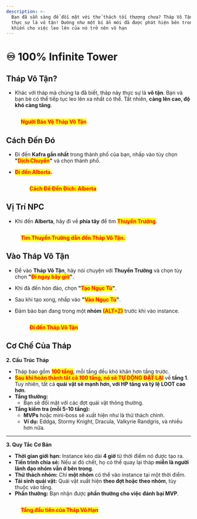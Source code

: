 ```yaml
---
description: >-
  Bạn đã sẵn sàng để đối mặt với thử thách tối thượng chưa? Tháp Vô Tận ở Arkaik
  thực sự là vô tận! Dường như một bí ẩn mới đã được phát hiện bên trong tháp,
  khiến cho việc leo lên của nó trở nên vô hạn
---
```


# ♾️ 100% Infinite Tower

## **Tháp Vô Tận?**

* Khác với tháp mà chúng ta đã biết, tháp này thực sự là **vô tận**. Bạn và bạn bè có thể tiếp tục leo lên xa nhất có thể. Tất nhiên, **càng lên cao, độ khó càng tăng**.

<figure><img src="../.gitbook/assets/t11112.png" alt=""><figcaption><p><mark style="color:red;"><strong>Người Bảo Vệ Tháp Vô Tận</strong></mark></p></figcaption></figure>

## **Cách Đến Đó**

* Đi đến **Kafra gần nhất** trong thành phố của bạn, nhấp vào tùy chọn **"**<mark style="color:red;">**Dịch Chuyển**</mark>**"** và chọn thành phố.
*   <mark style="color:red;">**Đi đến Alberta**</mark>**.**

    <figure><img src="../.gitbook/assets/bb233.gif" alt=""><figcaption><p><mark style="color:red;"><strong>Cách Để Đến Đích: Alberta</strong></mark></p></figcaption></figure>

## **Vị Trí NPC**

* Khi đến **Alberta**, hãy đi về **phía tây** để tìm <mark style="color:red;">**Thuyền Trưởng**</mark>.

<figure><img src="../.gitbook/assets/41233.png" alt=""><figcaption><p><mark style="color:red;"><strong>Tìm Thuyền Trưởng dẫn đến Tháp Vô Tận.</strong></mark></p></figcaption></figure>

## **Vào Tháp Vô Tận**

* Để vào **Tháp Vô Tận**, hãy nói chuyện với **Thuyền Trưởng** và chọn tùy chọn **"**<mark style="color:red;">**Đi ngay bây giờ**</mark>**"**.
* Khi đã đến hòn đảo, chọn **"**<mark style="color:red;">**Tạo Ngục Tù**</mark>**"**.
* Sau khi tạo xong, nhấp vào **"**<mark style="color:red;">**Vào Ngục Tù**</mark>**"**.
*   Đảm bảo bạn đang trong một **nhóm** <mark style="color:red;">**(ALT+Z)**</mark> trước khi vào instance.

    <figure><img src="../.gitbook/assets/bb23343.gif" alt=""><figcaption><p><mark style="color:red;"><strong>Đi đến Tháp Vô Tận</strong></mark></p></figcaption></figure>

## **Cơ Chế Của Tháp**

**2. Cấu Trúc Tháp**

* Tháp bao gồm <mark style="color:red;">**100 tầng**</mark>, mỗi tầng đều khó khăn hơn tầng trước.
* <mark style="color:red;">**Sau khi hoàn thành tất cả 100 tầng, nó sẽ TỰ ĐỘNG ĐẶT LẠI**</mark> về **tầng 1**. Tuy nhiên, tất cả **quái vật sẽ mạnh hơn, với HP tăng và tỷ lệ LOOT cao hơn**.
* **Tầng thường:**
  * Bạn sẽ đối mặt với các đợt quái vật thông thường.
* **Tầng kiểm tra (mỗi 5-10 tầng):**
  * **MVPs** hoặc mini-boss sẽ xuất hiện như là thử thách chính.
  * **Ví dụ:** Eddga, Stormy Knight, Dracula, Valkyrie Randgris, và nhiều hơn nữa.

***

**3. Quy Tắc Cơ Bản**

* **Thời gian giới hạn:** Instance kéo dài **4 giờ** từ thời điểm nó được tạo ra.
* **Tiến trình chia sẻ:** Nếu ai đó chết, họ có thể quay lại tháp **miễn là người lãnh đạo nhóm vẫn ở bên trong**.
* **Thử thách nhóm:** Chỉ **một nhóm** có thể vào instance tại một thời điểm.
* **Tái sinh quái vật:** Quái vật xuất hiện **theo đợt hoặc theo nhóm**, tùy thuộc vào tầng.
* **Phần thưởng:** Bạn nhận được **phần thưởng cho việc đánh bại MVP**.

<figure><img src="../.gitbook/assets/12341.png" alt=""><figcaption><p><mark style="color:red;"><strong>Tầng đầu tiên của Tháp Vô Hạn</strong></mark></p></figcaption></figure>
